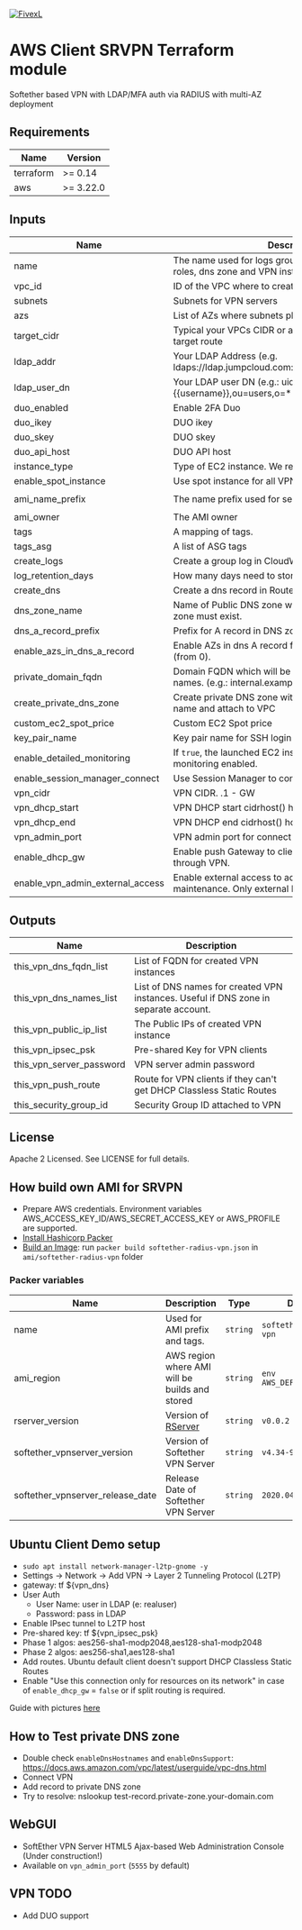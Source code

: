 [![FivexL](https://releases.fivexl.io/fivexlbannergit.jpg)](https://fivexl.io/)

# AWS Client SRVPN Terraform module

Softether based VPN with LDAP/MFA auth via RADIUS with multi-AZ deployment

## Requirements

| Name | Version |
|------|---------|
| terraform | >= 0.14 |
| aws | >= 3.22.0 |

## Inputs

| Name | Description | Type | Default | Required |
|------|-------------|------|---------|:--------:|
| name | The name used for logs group, security groups, iam roles, dns zone and VPN instance. | `string` | `softether-radius-vpn` | no |
| vpc_id | ID of the VPC where to create VPN instance | `string` |  | yes |
| subnets | Subnets for VPN servers | `list(string)` |  | yes |
| azs | List of AZs where subnets places | `list(string)` |  | yes |
| target_cidr | Typical your VPCs CIDR or any another CIDR used for target route | `string` | | yes |
| ldap_addr | Your LDAP Address (e.g. ldaps://ldap.jumpcloud.com:636) | `string` | | yes |
| ldap_user_dn | Your LDAP user DN (e.g.: uid={{username}},ou=users,o=****,dc=jumpcloud,dc=com) | `string` | | yes |
| duo_enabled | Enable 2FA Duo | `bool` | `false` | no |
| duo_ikey | DUO ikey | `string` | `""` | no |
| duo_skey | DUO skey | `string` | `""` | no |
| duo_api_host | DUO API host | `string` | `""` | no |
| instance_type | Type of EC2 instance. We recommend to use t3a.micro | `string` | `"t3a.micro"` | no |
| enable_spot_instance | Use spot instance for all VPN instances | `bool` | `true` | no |
| ami_name_prefix | The name prefix used for search AMI image | `string` | `"softether-radius-vpn"` | no |
| ami_owner | The AMI owner | `string` | `"self"` | no |
| tags | A mapping of tags. | `map(string)` | `{}` | no |
| tags_asg | A list of ASG tags | `list()` | `[]` | no |
| create_logs | Create a group log in CloudWatch | `bool` | `true` | no |
| log_retention_days | How many days need to store logs | `number` | `90` | no |
| create_dns | Create a dns record in Route53 | `bool` | `false` | no |
| dns_zone_name | Name of Public DNS zone where record will be. DNS zone must exist. | `string` | `""` | no |
| dns_a_record_prefix | Prefix for A record in DNS zone | `string` | `"vpn-"` | no | 
| enable_azs_in_dns_a_record | Enable AZs in dns A record for VPN or use numbers (from 0). | `bool` | `false` | no |
| private_domain_fqdn | Domain FQDN which will be used to resolve internal names. (e.g.: internal.example.com) | `string` | `""` | no |
| create_private_dns_zone | Create private DNS zone with private_domain_fqnd name and attach to VPC | `bool` | `false` | no |
| custom_ec2_spot_price | Custom EC2 Spot price | `string` | `""` | no |
| key_pair_name | Key pair name for SSH login to VPC instance | `string` | `""` | no |
| enable_detailed_monitoring | If `true`, the launched EC2 instance will have detailed monitoring enabled. | `bool` | `false` | no |
| enable_session_manager_connect | Use Session Manager to connect to EC2 instance | `bool` | `true` | no |
| vpn_cidr | VPN CIDR. .1 - GW | `string` | `"172.16.0.0/24"` | no |
| vpn_dhcp_start | VPN DHCP start cidrhost() hostnum | `number` | `10` | no |
| vpn_dhcp_end | VPN DHCP end cidrhost() hostnum | `number` | `200` | no |
| vpn_admin_port | VPN admin port for connect via MGMT client | `string` | `"5555"` | no |
| enable_dhcp_gw | Enable push Gateway to clients. Route all networks through VPN. | `bool` | `true` | no |
| enable_vpn_admin_external_access | Enable external access to admin MGMT. It used only for maintenance. Only external IP of the operator. | `bool` | `false` | no |


## Outputs

| Name | Description |
|------|-------------|
| this_vpn_dns_fqdn_list | List of FQDN for created VPN instances |
| this_vpn_dns_names_list | List of DNS names for created VPN instances. Useful if DNS zone in separate account. |
| this_vpn_public_ip_list | The Public IPs of created VPN instance |
| this_vpn_ipsec_psk | Pre-shared Key for VPN clients |
| this_vpn_server_password | VPN server admin password |
| this_vpn_push_route | Route for VPN clients if they can't get DHCP Classless Static Routes |
| this_security_group_id | Security Group ID attached to VPN  |

## License

Apache 2 Licensed. See LICENSE for full details.

## How build own AMI for SRVPN
- Prepare AWS credentials. Environment variables AWS_ACCESS_KEY_ID/AWS_SECRET_ACCESS_KEY or AWS_PROFILE are supported.
- [Install Hashicorp Packer](https://learn.hashicorp.com/tutorials/packer/getting-started-install?in=packer/getting-started)
- [Build an Image](https://learn.hashicorp.com/tutorials/packer/getting-started-build-image?in=packer/getting-started): run `packer build softether-radius-vpn.json` in `ami/softether-radius-vpn` folder

### Packer variables
| Name | Description | Type | Default | Required |
|------|-------------|------|---------|:--------:|
| name | Used for AMI prefix and tags. | `string` | `softether-radius-vpn` | no |
| ami_region | AWS region where AMI will be builds and stored  | `string` | `env AWS_DEFAULT_REGION` | yes |
| rserver_version | Version of [RServer](https://github.com/fivexl/golang-radius-server-ldap-with-mfa) | `string` | `v0.0.2` | no |
| softether_vpnserver_version | Version of Softether VPN Server | `string` | `v4.34-9745-beta` | no |
| softether_vpnserver_release_date | Release Date of Softether VPN Server | `string` | `2020.04.05` | no |

## Ubuntu Client Demo setup
- `sudo apt install network-manager-l2tp-gnome -y`
- Settings -> Network -> Add VPN -> Layer 2 Tunneling Protocol (L2TP)
- gateway: tf ${vpn_dns}
- User Auth
  - User Name: user in LDAP (e: realuser)
  - Password: pass in LDAP
- Enable IPsec tunnel to L2TP host
- Pre-shared key: tf ${vpn_ipsec_psk}
- Phase 1 algos: aes256-sha1-modp2048,aes128-sha1-modp2048
- Phase 2 algos: aes256-sha1,aes128-sha1
- Add routes. Ubuntu default client doesn't support DHCP Classless Static Routes
- Enable "Use this connection only for resources on its network" in case of `enable_dhcp_gw` = `false` or if split routing is required. 

Guide with pictures [here](https://help.vpntunnel.com/support/solutions/articles/5000782608-vpntunnel-l2tp-installation-guide-for-ubuntu-18-04-)

## How to Test private DNS zone
- Double check `enableDnsHostnames` and `enableDnsSupport`: https://docs.aws.amazon.com/vpc/latest/userguide/vpc-dns.html
- Connect VPN
- Add record to private DNS zone
- Try to resolve: nslookup test-record.private-zone.your-domain.com

## WebGUI
- SoftEther VPN Server HTML5 Ajax-based Web Administration Console (Under construction!)
- Available on `vpn_admin_port` (`5555` by default)


## VPN TODO
- Add DUO support
